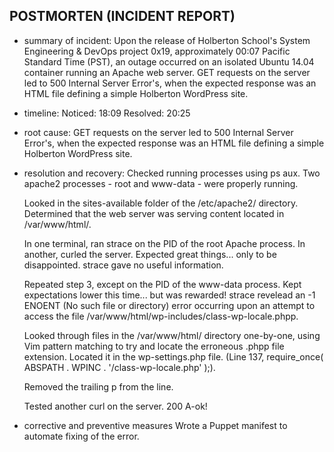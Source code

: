 ## POSTMORTEN (INCIDENT REPORT)

* summary of incident:
    Upon the release of Holberton School's System Engineering & DevOps project 0x19, approximately 00:07 Pacific Standard Time (PST), an outage occurred on an isolated Ubuntu 14.04 container running an Apache web server. GET requests on the server led to 500 Internal Server Error's, when the expected response was an HTML file defining a simple Holberton WordPress site.
* timeline:
    Noticed: 18:09
    Resolved: 20:25
* root cause:
    GET requests on the server led to 500 Internal Server Error's, when the expected response was an HTML file defining a simple Holberton WordPress site.
* resolution and recovery:
    Checked running processes using ps aux. Two apache2 processes - root and www-data - were properly running.

    Looked in the sites-available folder of the /etc/apache2/ directory. Determined that the web server was serving content located in /var/www/html/.

    In one terminal, ran strace on the PID of the root Apache process. In another, curled the server. Expected great things... only to be disappointed. strace gave no useful information.

    Repeated step 3, except on the PID of the www-data process. Kept expectations lower this time... but was rewarded! strace revelead an -1 ENOENT (No such file or directory) error occurring upon an attempt to access the file /var/www/html/wp-includes/class-wp-locale.phpp.

    Looked through files in the /var/www/html/ directory one-by-one, using Vim pattern matching to try and locate the erroneous .phpp file extension. Located it in the wp-settings.php file. (Line 137, require_once( ABSPATH . WPINC . '/class-wp-locale.php' );).

    Removed the trailing p from the line.

    Tested another curl on the server. 200 A-ok!


* corrective and preventive measures
    Wrote a Puppet manifest to automate fixing of the error.